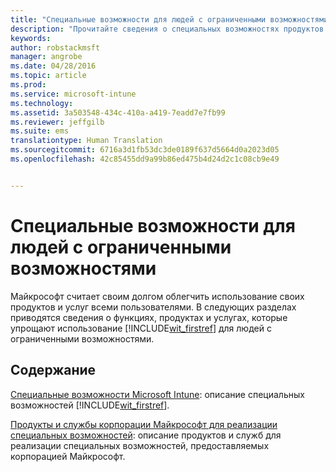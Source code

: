 ```yaml
---
title: "Специальные возможности для людей с ограниченными возможностями | Microsoft Intune"
description: "Прочитайте сведения о специальных возможностях продуктов Майкрософт."
keywords: 
author: robstackmsft
manager: angrobe
ms.date: 04/28/2016
ms.topic: article
ms.prod: 
ms.service: microsoft-intune
ms.technology: 
ms.assetid: 3a503548-434c-410a-a419-7eadd7e7fb99
ms.reviewer: jeffgilb
ms.suite: ems
translationtype: Human Translation
ms.sourcegitcommit: 6716a3d1fb53dc3de0189f637d5664d0a2023d05
ms.openlocfilehash: 42c85455dd9a99b86ed475b4d24d2c1c08cb9e49


---
```


# Специальные возможности для людей с ограниченными возможностями
Майкрософт считает своим долгом облегчить использование своих продуктов и услуг всеми пользователями. В следующих разделах приводятся сведения о функциях, продуктах и услугах, которые упрощают использование [!INCLUDE[wit_firstref](./includes/wit_firstref_md.md)] для людей с ограниченными возможностями.

## Содержание
[Специальные возможности Microsoft Intune](accessibility-features-of-microsoft-intune.md): описание специальных возможностей [!INCLUDE[wit_firstref](./includes/wit_firstref_md.md)].

[Продукты и службы корпорации Майкрософт для реализации специальных возможностей](accessibility-products-and-services-from-microsoft.md): описание продуктов и служб для реализации специальных возможностей, предоставляемых корпорацией Майкрософт.




<!--HONumber=Jul16_HO4-->


